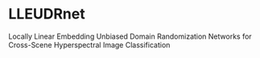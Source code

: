 # LLEUDRnet
Locally Linear Embedding Unbiased Domain Randomization Networks for Cross-Scene Hyperspectral Image Classification
